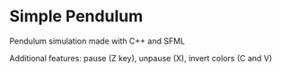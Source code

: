 # Simple Pendulum

Pendulum simulation made with C++ and SFML

Additional features: pause (Z key), unpause (X), invert colors (C and V)
